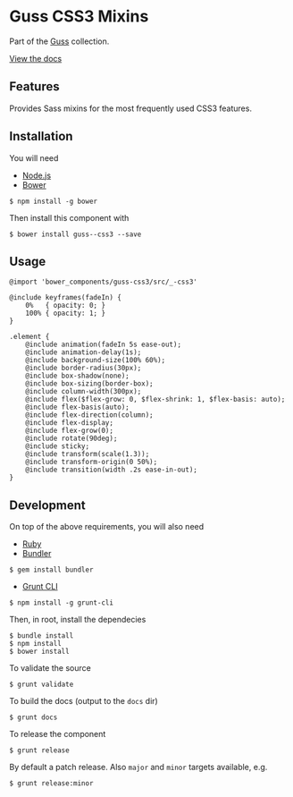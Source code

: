 # Guss CSS3 Mixins

Part of the [Guss](https://github.com/guardian/guss) collection.

[View the docs](http://guardian.github.io/guss-css3/)

## Features

Provides Sass mixins for the most frequently used CSS3 features.

## Installation

You will need

 * [Node.js](http://nodejs.org/)
 * [Bower](http://bower.io/)
```
$ npm install -g bower
```

Then install this component with

```
$ bower install guss--css3 --save
```

## Usage

```
@import 'bower_components/guss-css3/src/_-css3'

@include keyframes(fadeIn) {
    0%   { opacity: 0; }
    100% { opacity: 1; }
}

.element {
    @include animation(fadeIn 5s ease-out);
    @include animation-delay(1s);
    @include background-size(100% 60%);
    @include border-radius(30px);
    @include box-shadow(none);
    @include box-sizing(border-box);
    @include column-width(300px);
    @include flex($flex-grow: 0, $flex-shrink: 1, $flex-basis: auto);
    @include flex-basis(auto);
    @include flex-direction(column);
    @include flex-display;
    @include flex-grow(0);
    @include rotate(90deg);
    @include sticky;
    @include transform(scale(1.3));
    @include transform-origin(0 50%);
    @include transition(width .2s ease-in-out);
}
```

## Development

On top of the above requirements, you will also need

 * [Ruby](https://www.ruby-lang.org/en/)
 * [Bundler](http://bundler.io/)
```
$ gem install bundler
```
 * [Grunt CLI](http://gruntjs.com/getting-started#installing-the-cli)
```
$ npm install -g grunt-cli
```

Then, in root, install the dependecies

```
$ bundle install
$ npm install
$ bower install
```

To validate the source

```
$ grunt validate
```

To build the docs (output to the `docs` dir)

```
$ grunt docs
```

To release the component

```
$ grunt release
```

By default a patch release. Also `major` and `minor` targets available, e.g.

```
$ grunt release:minor
```
